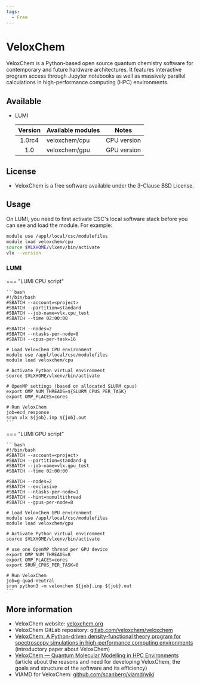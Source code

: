 ```yaml
---
tags:
  - Free
---
```


# VeloxChem

VeloxChem is a Python-based open source quantum chemistry software for
contemporary and future hardware architectures. It features interactive program
access through Jupyter notebooks as well as massively parallel calculations in
high-performance computing (HPC) environments. 

## Available


 - LUMI


   | Version | Available modules | Notes |
   |:-------:|:------------------|:-----:|
   | 1.0rc4 | veloxchem/cpu   | CPU version |
   | 1.0 | veloxchem/gpu   | GPU version |


## License

 - VeloxChem is a free software available under the 3-Clause BSD License.

## Usage

On LUMI, you need to first activate CSC's local software stack before you can
see and load the module. For example:

```bash
module use /appl/local/csc/modulefiles
module load veloxchem/cpu
source $VLXHOME/vlxenv/bin/activate
vlx --version
```


### LUMI

=== "LUMI CPU script"

    ```bash
    #!/bin/bash
    #SBATCH --account=<project>
    #SBATCH --partition=standard
    #SBATCH --job-name=vlx.cpu_test
    #SBATCH --time 02:00:00

    #SBATCH --nodes=2
    #SBATCH --ntasks-per-node=8
    #SBATCH --cpus-per-task=16

    # Load VeloxChem CPU environment
    module use /appl/local/csc/modulefiles
    module load veloxchem/cpu

    # Activate Python virtual environment
    source $VLXHOME/vlxenv/bin/activate

    # OpenMP settings (based on allocated SLURM cpus)
    export OMP_NUM_THREADS=${SLURM_CPUS_PER_TASK}
    export OMP_PLACES=cores

    # Run VeloxChem
    job=ecd_response
    srun vlx ${job}.inp ${job}.out
    ```

=== "LUMI GPU script"

    ```bash
    #!/bin/bash
    #SBATCH --account=<project>
    #SBATCH --partition=standard-g
    #SBATCH --job-name=vlx.gpu_test
    #SBATCH --time 02:00:00

    #SBATCH --nodes=2
    #SBATCH --exclusive
    #SBATCH --ntasks-per-node=1
    #SBATCH --hint=nomultithread
    #SBATCH --gpus-per-node=8

    # Load VeloxChem GPU environment
    module use /appl/local/csc/modulefiles
    module load veloxchem/gpu

    # Activate Python virtual environment
    source $VLXHOME/vlxenv/bin/activate

    # use one OpenMP thread per GPU device
    export OMP_NUM_THREADS=8
    export OMP_PLACES=cores
    export SRUN_CPUS_PER_TASK=8

    # Run VeloxChem
    job=g-quad-neutral
    srun python3 -m veloxchem ${job}.inp ${job}.out
    ```

## More information

 - VeloxChem website: [veloxchem.org](https://veloxchem.org/)
 - VeloxChem GitLab repository: [gitlab.com/veloxchem/veloxchem](https://gitlab.com/veloxchem/veloxchem)
 - [VeloxChem: A Python-driven density-functional theory program for spectroscopy simulations in high-performance computing environments](https://doi.org/10.1002/wcms.1457) (introductory paper about VeloxChem) 
 - [VeloxChem — Quantum Molecular Modelling in HPC Environments](https://www.pdc.kth.se/about/publications/pdc-newsletter-no-2-2019/veloxchem-1.945304) (article about the reasons and need for developing VeloxChem, the goals and structure of the software and its efficiency)
 - VIAMD for VeloxChem: [github.com/scanberg/viamd/wiki](https://github.com/scanberg/viamd/wiki) 

